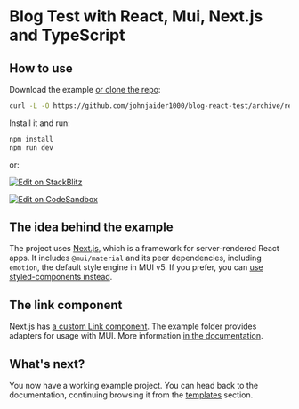 # Blog Test with React, Mui, Next.js and TypeScript

## How to use

Download the example [or clone the repo](https://github.com/johnjaider1000/blog-react-test):

<!-- #default-branch-switch -->

```sh
curl -L -O https://github.com/johnjaider1000/blog-react-test/archive/refs/heads/main.zip && unzip -a main.zip && rm -rf main.zip && cd nextjs-typescript-mui-base-main
```

Install it and run:

```sh
npm install
npm run dev
```

or:

<!-- #default-branch-switch -->

[![Edit on StackBlitz](https://developer.stackblitz.com/img/open_in_stackblitz.svg)](https://stackblitz.com/https://github.com/johnjaider1000/blog-react-test)

[![Edit on CodeSandbox](https://codesandbox.io/static/img/play-codesandbox.svg)](https://codesandbox.io/s/https://github.com/johnjaider1000/blog-react-test)

## The idea behind the example

The project uses [Next.js](https://github.com/vercel/next.js), which is a framework for server-rendered React apps.
It includes `@mui/material` and its peer dependencies, including `emotion`, the default style engine in MUI v5. If you prefer, you can [use styled-components instead](https://mui.com/material-ui/guides/interoperability/#styled-components).

## The link component

Next.js has [a custom Link component](https://nextjs.org/docs/api-reference/next/link).
The example folder provides adapters for usage with MUI.
More information [in the documentation](https://mui.com/material-ui/guides/routing/#next-js).

## What's next?

<!-- #default-branch-switch -->

You now have a working example project.
You can head back to the documentation, continuing browsing it from the [templates](https://mui.com/material-ui/getting-started/templates/) section.
